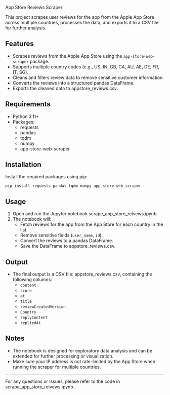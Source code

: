 App Store Reviews Scraper

This project scrapes user reviews for the app from the Apple App Store across multiple countries, processes the data, and exports it to a CSV file for further analysis.

## Features

- Scrapes reviews from the Apple App Store using the `app-store-web-scraper` package.
- Supports multiple country codes (e.g., US, IN, GB, CA, AU, AE, DE, FR, IT, SG).
- Cleans and filters review data to remove sensitive customer information.
- Converts the reviews into a structured pandas DataFrame.
- Exports the cleaned data to appstore_reviews.csv.

## Requirements

- Python 3.11+
- Packages:
  - requests
  - pandas
  - tqdm
  - numpy
  - app-store-web-scraper

## Installation

Install the required packages using pip:
```
pip install requests pandas tqdm numpy app-store-web-scraper
```


## Usage

1. Open and run the Jupyter notebook scrape_app_store_reivews.ipynb.
2. The notebook will:
   - Fetch reviews for the app from the App Store for each country in the list.
   - Remove sensitive fields (`user_name`, `id`).
   - Convert the reviews to a pandas DataFrame.
   - Save the DataFrame to appstore_reviews.csv.

## Output

- The final output is a CSV file: appstore_reviews.csv, containing the following columns:
  - `content`
  - `score`
  - `at`
  - `title`
  - `reviewCreatedVersion`
  - `Country`
  - `replyContent`
  - `repliedAt`

## Notes

- The notebook is designed for exploratory data analysis and can be extended for further processing or visualization.
- Make sure your IP address is not rate-limited by the App Store when running the scraper for multiple countries.

---

For any questions or issues, please refer to the code in scrape_app_store_reivews.ipynb.
